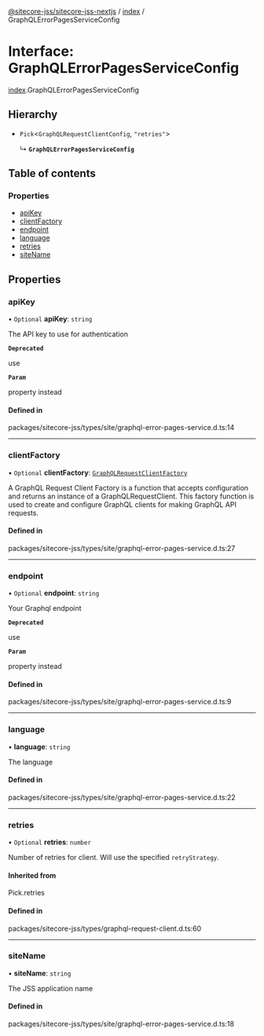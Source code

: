 [@sitecore-jss/sitecore-jss-nextjs](../README.md) / [index](../modules/index.md) / GraphQLErrorPagesServiceConfig

# Interface: GraphQLErrorPagesServiceConfig

[index](../modules/index.md).GraphQLErrorPagesServiceConfig

## Hierarchy

- `Pick`\<`GraphQLRequestClientConfig`, ``"retries"``\>

  ↳ **`GraphQLErrorPagesServiceConfig`**

## Table of contents

### Properties

- [apiKey](index.GraphQLErrorPagesServiceConfig.md#apikey)
- [clientFactory](index.GraphQLErrorPagesServiceConfig.md#clientfactory)
- [endpoint](index.GraphQLErrorPagesServiceConfig.md#endpoint)
- [language](index.GraphQLErrorPagesServiceConfig.md#language)
- [retries](index.GraphQLErrorPagesServiceConfig.md#retries)
- [siteName](index.GraphQLErrorPagesServiceConfig.md#sitename)

## Properties

### apiKey

• `Optional` **apiKey**: `string`

The API key to use for authentication

**`Deprecated`**

use

**`Param`**

property instead

#### Defined in

packages/sitecore-jss/types/site/graphql-error-pages-service.d.ts:14

___

### clientFactory

• `Optional` **clientFactory**: [`GraphQLRequestClientFactory`](../modules/graphql.md#graphqlrequestclientfactory)

A GraphQL Request Client Factory is a function that accepts configuration and returns an instance of a GraphQLRequestClient.
This factory function is used to create and configure GraphQL clients for making GraphQL API requests.

#### Defined in

packages/sitecore-jss/types/site/graphql-error-pages-service.d.ts:27

___

### endpoint

• `Optional` **endpoint**: `string`

Your Graphql endpoint

**`Deprecated`**

use

**`Param`**

property instead

#### Defined in

packages/sitecore-jss/types/site/graphql-error-pages-service.d.ts:9

___

### language

• **language**: `string`

The language

#### Defined in

packages/sitecore-jss/types/site/graphql-error-pages-service.d.ts:22

___

### retries

• `Optional` **retries**: `number`

Number of retries for client. Will use the specified `retryStrategy`.

#### Inherited from

Pick.retries

#### Defined in

packages/sitecore-jss/types/graphql-request-client.d.ts:60

___

### siteName

• **siteName**: `string`

The JSS application name

#### Defined in

packages/sitecore-jss/types/site/graphql-error-pages-service.d.ts:18
